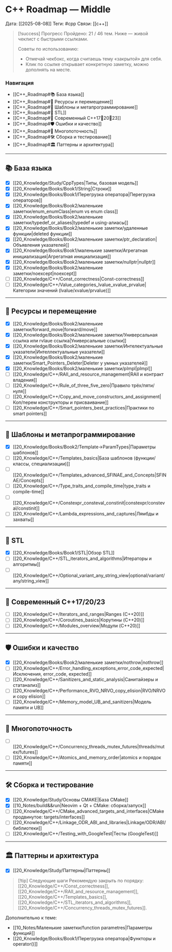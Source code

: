 # C++ Roadmap — Middle

Дата: [[2025-08-08]]
Теги: #cpp
Связи: [[c++]]

> [!success] Прогресс
> Пройдено: 21 / 46 тем. Ниже — живой чеклист с быстрыми ссылками.
>
> Советы по использованию:
> - Отмечай чекбокс, когда считаешь тему «закрытой» для себя.
> - Клик по ссылке открывает конкретную заметку, можно дополнять на месте.

### Навигация
- [[C++_Roadmap#📚 База языка]]
- [[C++_Roadmap#🧲 Ресурсы и перемещение]]
- [[C++_Roadmap#🧩 Шаблоны и метапрограммирование]]
- [[C++_Roadmap#🧰 STL]]
- [[C++_Roadmap#🚀 Современный C++172023]]
- [[C++_Roadmap#🛡️ Ошибки и качество]]
- [[C++_Roadmap#🧵 Многопоточность]]
- [[C++_Roadmap#🛠 Сборка и тестирование]]
- [[C++_Roadmap#🏛 Паттерны и архитектура]]

---

## 📚 База языка
- [x] [[20_Knowledge/Study/CppTypes|Типы, базовая модель]]
- [x] [[20_Knowledge/Books/Book1/String|Строки]]
- [x] [[20_Knowledge/Books/Book1/Перегрузка оператора|Перегрузка операторов]]
- [x] [[20_Knowledge/Books/Book2/маленькие заметки/enum_enumClass|enum vs enum class]]
- [x] [[20_Knowledge/Books/Book2/маленькие заметки/typedef_or_aliases|typedef и using-алиасы]]
- [x] [[20_Knowledge/Books/Book2/маленькие заметки/удаленные функции|deleted функции]]
- [x] [[20_Knowledge/Books/Book2/маленькие заметки/ptr_declaration|Объявления указателей]]
- [x] [[20_Knowledge/Books/Book1/маленькие заметки/Агрегатная инициализация|Агрегатная инициализация]]
- [x] [[20_Knowledge/Books/Book2/маленькие заметки/nullptr|nullptr]]
- [x] [[20_Knowledge/Books/Book2/маленькие заметки/noexcept|noexcept]]
- [ ] [[20_Knowledge/C++/Const_correctness|Const-correctness]]
- [ ] [[20_Knowledge/C++/Value_categories_lvalue_xvalue_prvalue|Категории значений (lvalue/xvalue/prvalue)]]

---

## 🧲 Ресурсы и перемещение
- [x] [[20_Knowledge/Books/Book2/маленькие заметки/forward_move|forward/move]]
- [x] [[20_Knowledge/Books/Book2/маленькие заметки/Универсальная ссылка или rvlaue ссылка|Универсальные ссылки]]
- [x] [[20_Knowledge/Books/Book2/маленькие заметки/Интелектуальные указатели|Интеллектуальные указатели]]
- [x] [[20_Knowledge/Books/Book2/маленькие заметки/Smart_Pointers_Deleter|Deleter у умных указателей]]
- [x] [[20_Knowledge/Books/Book2/маленькие заметки/pImpl|pImpl]]
- [ ] [[20_Knowledge/C++/RAII_and_resource_management|RAII и контракт владения]]
- [ ] [[20_Knowledge/C++/Rule_of_three_five_zero|Правило трёх/пяти/нуля]]
- [ ] [[20_Knowledge/C++/Copy_and_move_constructors_and_assignment|Коп/перем конструкторы и присваивание]]
- [ ] [[20_Knowledge/C++/Smart_pointers_best_practices|Практики по smart pointers]]

---

## 🧩 Шаблоны и метапрограммирование
- [x] [[20_Knowledge/Books/Book2/Template->ParamTypes|Параметры шаблонов]]
- [ ] [[20_Knowledge/C++/Templates_basics|База шаблонов (функции/классы, специализации)]]
- [ ] [[20_Knowledge/C++/Templates_advanced_SFINAE_and_Concepts|SFINAE/Concepts]]
- [ ] [[20_Knowledge/C++/Type_traits_and_compile_time|type_traits и compile-time]]
- [ ] [[20_Knowledge/C++/Constexpr_consteval_constinit|constexpr/consteval/constinit]]
- [ ] [[20_Knowledge/C++/Lambda_expressions_and_captures|Лямбды и захваты]]

---

## 🧰 STL
- [x] [[20_Knowledge/Books/Book1/STL|Обзор STL]]
- [ ] [[20_Knowledge/C++/STL_iterators_and_algorithms|Итераторы и алгоритмы]]
- [ ] [[20_Knowledge/C++/Optional_variant_any_string_view|optional/variant/any/string_view]]

---

## 🚀 Современный C++17/20/23
- [ ] [[20_Knowledge/C++/Iterators_and_ranges|Ranges (C++20)]]
- [ ] [[20_Knowledge/C++/Coroutines_basics|Корутины (C++20)]]
- [ ] [[20_Knowledge/C++/Modules_overview|Модули (C++20)]]

---

## 🛡️ Ошибки и качество
- [x] [[20_Knowledge/Books/Book2/маленькие заметки/nothrow|nothrow]]
- [ ] [[20_Knowledge/C++/Error_handling_exceptions_error_code_expected|Исключения, error_code, expected]]
- [ ] [[20_Knowledge/C++/Sanitizers_and_static_analysis|Санитайзеры и статанализ]]
- [ ] [[20_Knowledge/C++/Performance_RVO_NRVO_copy_elision|RVO/NRVO и copy elision]]
- [ ] [[20_Knowledge/C++/Memory_model_UB_and_sanitizers|Модель памяти и UB]]

---

## 🧵 Многопоточность
- [ ] [[20_Knowledge/C++/Concurrency_threads_mutex_futures|threads/mutex/futures]]
- [ ] [[20_Knowledge/C++/Atomics_and_memory_order|atomics и порядок памяти]]

---

## 🛠 Сборка и тестирование
- [x] [[20_Knowledge/Study/Основы CMAKE|База CMake]]
- [x] [[10_Notes/build&&run|Neovim + Qt + CMake: сборка/запуск]]
- [ ] [[20_Knowledge/C++/CMake_advanced_targets_and_interfaces|CMake продвинутое: targets/interfaces]]
- [ ] [[20_Knowledge/C++/Linkage_ODR_ABI_and_libraries|Linkage/ODR/ABI/библиотеки]]
- [ ] [[20_Knowledge/C++/Testing_with_GoogleTest|Тесты (GoogleTest)]]

---

## 🏛 Паттерны и архитектура
- [x] [[20_Knowledge/Study/Паттерны|Паттерны]]

> [!tip] Следующие шаги
> Рекомендую закрыть по порядку: [[20_Knowledge/C++/Const_correctness]], [[20_Knowledge/C++/RAII_and_resource_management]], [[20_Knowledge/C++/Templates_basics]], [[20_Knowledge/C++/STL_iterators_and_algorithms]], [[20_Knowledge/C++/Concurrency_threads_mutex_futures]].

Дополнительно к теме:
- [[10_Notes/Маленькие заметки/function parametres|Параметры функций]]
- [[20_Knowledge/Books/Book1/Перегрузка оператора|Функторы и operator()]]
